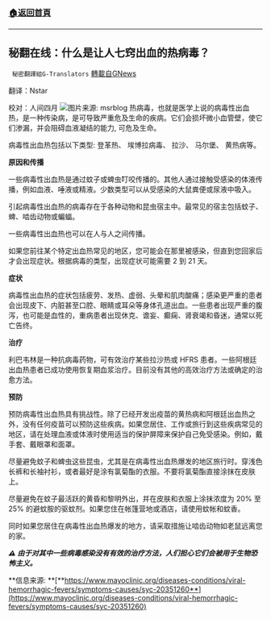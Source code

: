 ###  [:house:返回首頁](https://github.com/ourhimalayas/txt)
---


## 秘翻在线：什么是让人七窍出血的热病毒？
` 秘密翻譯組G-Translators` [轉載自GNews](https://gnews.org/zh-hans/1553478/)

翻译：Nstar

校对：人间四月
![](https://assets.gnews.org/wp-content/uploads/2021/09/Screenshot-2021-09-25-122643.jpg)图片来源: msrblog
热病毒，也就是医学上说的病毒性出血热，是一种传染病，是可导致严重危及生命的疾病。它们会损坏微小血管壁，使它们渗漏，并会阻碍血液凝结的能力, 可危及生命。

病毒性出血热包括以下类型: 登革热、 埃博拉病毒、  拉沙、  马尔堡、 黄热病等。

**原因和传播**

一些病毒性出血热是通过蚊子或蜱虫叮咬传播的。其他人通过接触受感染的体液传播，例如血液、唾液或精液。少数类型可以从受感染的大鼠粪便或尿液中吸入。

引起病毒性出血热的病毒存在于各种动物和昆虫宿主中。最常见的宿主包括蚊子、蜱、啮齿动物或蝙蝠。

一些病毒性出血热也可以在人与人之间传播。

如果您前往某个特定出血热常见的地区，您可能会在那里被感染，但直到您回家后才会出现症状。根据病毒的类型，出现症状可能需要 2 到 21 天。

**症状**

病毒性出血热的症状包括疲劳、发热、虚弱、头晕和肌肉酸痛；感染更严重的患者会出现皮下、内脏甚至口腔、眼睛或耳朵等身体孔道出血。一些患者出现严重的腹泻，也可能是血性的，重病患者出现休克、谵妄、癫痫、肾衰竭和昏迷，通常以死亡告终。

**治疗**

利巴韦林是一种抗病毒药物，可有效治疗某些拉沙热或 HFRS 患者。一些阿根廷出血热患者已成功使用恢复期血浆治疗。目前没有其他的高效治疗方法或确定的治愈方法。

**预防**

预防病毒性出血热具有挑战性。除了已经开发出疫苗的黄热病和阿根廷出血热之外，没有任何疫苗可以预防这些疾病。如果您居住、工作或旅行到这些疾病常见的地区，请在处理血液或体液时使用适当的保护屏障来保护自己免受感染。例如，戴手套、戴眼罩和面罩。

尽量避免蚊子和蜱虫这些昆虫，尤其是在病毒性出血热爆发的地区旅行时。穿浅色长裤和长袖衬衫，或者最好是涂有氯菊酯的衣服。不要将氯菊酯直接涂抹在皮肤上。

尽量避免在蚊子最活跃的黄昏和黎明外出，并在皮肤和衣服上涂抹浓度为 20% 至 25% 的避蚊胺的驱蚊剂。如果您住在帐篷营地或酒店，请使用蚊帐和蚊香。

同时如果您居住在病毒性出血热爆发的地方，请采取措施让啮齿动物如老鼠远离您的家。

***⚠️ 由于对其中一些病毒感染没有有效的治疗方法，人们担心它们会被用于生物恐怖主义。***

**信息来源: **[**https://www.mayoclinic.org/diseases-conditions/viral-hemorrhagic-fevers/symptoms-causes/syc-20351260**](https://www.mayoclinic.org/diseases-conditions/viral-hemorrhagic-fevers/symptoms-causes/syc-20351260)
